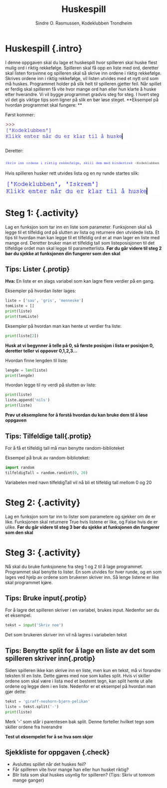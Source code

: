 ﻿---
title: Huskespill
level: 3
author: Sindre O. Rasmussen, Kodeklubben Trondheim
---

# Huskespill {.intro}
I denne oppgaven skal du lage et huskespill hvor spilleren skal huske flest mulig ord i riktig rekkefølge. Spilleren skal få opp en liste med ord, deretter skal listen forsvinne og spilleren skal så skrive inn ordene i riktig rekkefølge. Skrives ordene inn i riktig rekkefølge, vil listen utvides med et nytt ord som må huskes. Programmet holder på slik helt til spilleren gjetter feil. Når spillet er ferdig skal spilleren få vite hvor mange ord han eller hun klarte å huske etter hverandre.
Vi vil bygge programmet gradvis steg for steg. I hvert steg vil det gis viktige tips som ligner på slik en bør løse steget.
**Eksempel på hvordan programmet skal fungere: **

Først kommer:


![](memo1.jpg)


Deretter:


![](memo2.jpg)


Hvis spilleren husker rett utvides lista og en ny runde startes slik:


![](memo3.jpg)


# Steg 1: {.activity}
Lag en funksjon som tar inn en liste som parameter. Funksjonen skal så legge til et tilfeldig ord på slutten av lista og returnere den utvidede lista. Et tips til hvordan man kan legge til et tilfeldig ord er at man  lager en liste med mange ord. Deretter bruker man et tilfeldig tall som listeposisjonen til det tilfeldige ordet man skal legge til parametterlista.
**Før du går videre til steg 2 bør du sjekke at funksjonen din fungerer som den skal**

## Tips: Lister {.protip}
**Hva:** En liste er en slags variabel som kan lagre flere verdier på en gang.

Eksempler på hvordan lister lages: 
```python
liste = ['sau', 'gris', 'menneske']
tomListe = []
print(liste)
print(tomListe)
```
Eksempler på hvordan man kan hente ut verdier fra liste:
```python
print(liste[2])
```
**Husk at vi begynner å telle på 0, så første posisjon i lista er posisjon 0, deretter teller vi oppover 0,1,2,3...**

Hvordan finne lengden til liste:
```python
lengde = len(liste)
print(lengde)
```

Hvordan legge til ny verdi på slutten av liste:
```python
print(liste)
liste.append('nils')
print(liste)
```
**Prøv ut eksemplene for å forstå hvordan du kan bruke dem til å løse oppgaven**

## Tips: Tilfeldige tall{.protip}
For å få et tilfeldig tall må man benytte random-biblioteket

Eksempel på bruk av random-biblioteket:
```python
import random
tilfeldigTall = random.randint(0, 20)
```
Variabelen med navn tilfeldigTall vil nå bli et tilfeldig tall mellom 0 og 20

# Steg 2: {.activity}
Lag en funksjon som tar inn to lister som parametere og sjekker om de er like. Funksjonen skal returnere True hvis listene er like, og False hvis de er ulike.
**Før du går videre til steg 3 bør du sjekke at funksjonen din fungerer som den skal**

# Steg 3: {.activity}
Nå skal du bruke funksjonene fra steg 1 og 2 til å lage programmet. Programmet skal benytte to lister. En som utvides for hver runde, og en som lages ved hjelp av ordene som brukeren skriver inn. Så lenge listene er like skal programmet kjøre.

## Tips: Bruke input{.protip}
For å lagre det spilleren skriver i en variabel, brukes input. Nedenfor ser du et eksempel.
```python
tekst = input('Skriv noe')
```
Det som brukeren skriver inn vil nå lagres i variabelen tekst

## Tips: Benytte split for å lage en liste av det som spilleren skriver inn{.protip}
Siden spilleren ikke kan skrive inn en liste, men kun en tekst, må vi forandre teksten til en liste. Dette gjøres med noe som kalles split. Hvis vi skiller ordene som skal være i lista med et bestemt tegn, kan split hente ut alle ordene og legge dem i en liste. Nedenfor er et eksempel på hvordan man gjør dette:
```python
tekst = 'giraff-neshorn-bjørn-pelikan'
liste = tekst.split('-')
print(liste)
```
Merk '-' som står i parentesen bak split. Denne forteller hvilket tegn som skiller ordene fra hverandre

**Test ut eksempelet for å se hva som skjer**

## Sjekkliste for oppgaven {.check} 
* Avsluttes spillet når det huskes feil?
* Får spilleren vite hvor mange han eller hun husket riktig?
* Blir lista som skal huskes usynlig for spilleren? (Tips: Skriv ut tomrom mange ganger)
